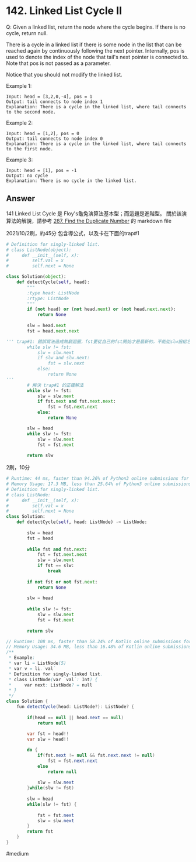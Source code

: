 # 142. Linked List Cycle II
Q: Given a linked list, return the node where the cycle begins. If there is no cycle, return null.

There is a cycle in a linked list if there is some node in the list that can be reached again by continuously following the next pointer. Internally, pos is used to denote the index of the node that tail's next pointer is connected to. Note that pos is not passed as a parameter.

Notice that you should not modify the linked list.

Example 1:

```
Input: head = [3,2,0,-4], pos = 1
Output: tail connects to node index 1
Explanation: There is a cycle in the linked list, where tail connects to the second node.
```
Example 2:

```
Input: head = [1,2], pos = 0
Output: tail connects to node index 0
Explanation: There is a cycle in the linked list, where tail connects to the first node.
```
Example 3:

```
Input: head = [1], pos = -1
Output: no cycle
Explanation: There is no cycle in the linked list.
``` 

## Answer
141 Linked List Cycle 是 Floy's龜兔演算法基本型；而這題是進階型。
關於該演算法的解說，請參考 [287. Find the Duplicate Number](https://leetcode.com/problems/find-the-duplicate-number/) 的 markdown file

2021/10/2刷，約45分 包含導公式，以及卡在下面的trap#1
```python
# Definition for singly-linked list.
# class ListNode(object):
#     def __init__(self, x):
#         self.val = x
#         self.next = None

class Solution(object):
    def detectCycle(self, head):
        """
        :type head: ListNode
        :rtype: ListNode
        """
        if (not head) or (not head.next) or (not head.next.next):
            return None
        
        slw = head.next
        fst = head.next.next

''' trap#1: 錯誤寫法造成無窮迴圈，fst要從自己的fst開始才是最新的，不能從slw設給它，否則會變成跟之前一樣      
        while slw != fst:
            slw = slw.next
            if slw and slw.next:
                fst = slw.next
            else:
                return None
'''
        # 解決 trap#1 的正確解法
        while slw != fst:
            slw = slw.next
            if fst.next and fst.next.next:
                fst = fst.next.next
            else:
                return None

        slw = head
        while slw != fst:
            slw = slw.next
            fst = fst.next
            
        return slw
```

2刷，10分
```python 3
# Runtime: 44 ms, faster than 94.26% of Python3 online submissions for Linked List Cycle II.
# Memory Usage: 17.3 MB, less than 25.64% of Python3 online submissions for Linked List Cycle II.
# Definition for singly-linked list.
# class ListNode:
#     def __init__(self, x):
#         self.val = x
#         self.next = None
class Solution:
    def detectCycle(self, head: ListNode) -> ListNode:
        
        slw = head
        fst = head
        
        while fst and fst.next:
            fst = fst.next.next
            slw = slw.next
            if fst == slw:
                break
                
        if not fst or not fst.next:
            return None
        
        slw = head
        
        while slw != fst:
            slw = slw.next
            fst = fst.next
        
        return slw
```

```java kotlin
// Runtime: 108 ms, faster than 58.24% of Kotlin online submissions for Linked List Cycle II.
// Memory Usage: 34.6 MB, less than 16.48% of Kotlin online submissions for Linked List Cycle II.
/**
 * Example:
 * var li = ListNode(5)
 * var v = li.`val`
 * Definition for singly-linked list.
 * class ListNode(var `val`: Int) {
 *     var next: ListNode? = null
 * }
 */
class Solution {
    fun detectCycle(head: ListNode?): ListNode? {
        
        if(head == null || head.next == null)
            return null
        
        var fst = head!!
        var slw = head!!

        do {
            if(fst.next != null && fst.next.next != null)
                fst = fst.next.next
            else
                return null
            
            slw = slw.next
        }while(slw != fst)
        
        slw = head
        while(slw != fst) {
            
            fst = fst.next
            slw = slw.next
        }
        return fst
    }
}
```

#medium